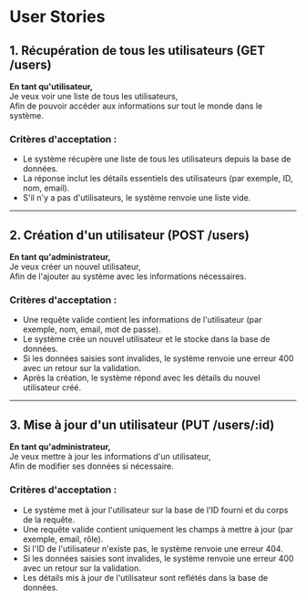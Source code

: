 # User Stories

## 1. Récupération de tous les utilisateurs (GET /users)
**En tant qu'utilisateur,**  
Je veux voir une liste de tous les utilisateurs,  
Afin de pouvoir accéder aux informations sur tout le monde dans le système.  

### Critères d'acceptation :
- Le système récupère une liste de tous les utilisateurs depuis la base de données.
- La réponse inclut les détails essentiels des utilisateurs (par exemple, ID, nom, email).
- S'il n'y a pas d'utilisateurs, le système renvoie une liste vide.

---

## 2. Création d'un utilisateur (POST /users)
**En tant qu'administrateur,**  
Je veux créer un nouvel utilisateur,  
Afin de l'ajouter au système avec les informations nécessaires.  

### Critères d'acceptation :
- Une requête valide contient les informations de l'utilisateur (par exemple, nom, email, mot de passe).
- Le système crée un nouvel utilisateur et le stocke dans la base de données.
- Si les données saisies sont invalides, le système renvoie une erreur 400 avec un retour sur la validation.
- Après la création, le système répond avec les détails du nouvel utilisateur créé.

---

## 3. Mise à jour d'un utilisateur (PUT /users/:id)
**En tant qu'administrateur,**  
Je veux mettre à jour les informations d'un utilisateur,  
Afin de modifier ses données si nécessaire.  

### Critères d'acceptation :
- Le système met à jour l'utilisateur sur la base de l'ID fourni et du corps de la requête.
- Une requête valide contient uniquement les champs à mettre à jour (par exemple, email, rôle).
- Si l'ID de l'utilisateur n'existe pas, le système renvoie une erreur 404.
- Si les données saisies sont invalides, le système renvoie une erreur 400 avec un retour sur la validation.
- Les détails mis à jour de l'utilisateur sont reflétés dans la base de données.
